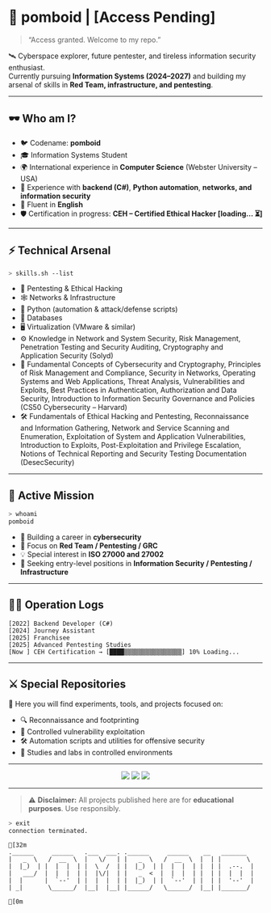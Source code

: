 # 👾 pomboid | [Access Pending]  

> “Access granted. Welcome to my repo.”  

🛰️ Cyberspace explorer, future pentester, and tireless information security enthusiast.  
Currently pursuing **Information Systems (2024–2027)** and building my arsenal of skills in **Red Team, infrastructure, and pentesting**.  

---

## 🕶️ Who am I?  
- 🐦 Codename: **pomboid**  
- 🎓 Information Systems Student  
- 🌍 International experience in **Computer Science** (Webster University – USA)  
- 💼 Experience with **backend (C#)**, **Python automation**, **networks, and information security**  
- 📡 Fluent in **English**  
- 🛡️ Certification in progress: **CEH – Certified Ethical Hacker [loading… ⏳]**  

---

## ⚡ Technical Arsenal  
```bash
> skills.sh --list
```

* 🔐 Pentesting & Ethical Hacking
* 🕸️ Networks & Infrastructure
* 🐍 Python (automation & attack/defense scripts)
* 💾 Databases
* 🖥️ Virtualization (VMware & similar)
* ⚙️ Knowledge in Network and System Security, Risk Management, Penetration Testing and Security Auditing, Cryptography and Application Security (Solyd)
* 🧠 Fundamental Concepts of Cybersecurity and Cryptography, Principles of Risk Management and Compliance, Security in Networks, Operating Systems and Web Applications, Threat Analysis, Vulnerabilities and Exploits, Best Practices in Authentication, Authorization and Data Security, Introduction to Information Security Governance and Policies (CS50 Cybersecurity – Harvard)
* 🛠️ Fundamentals of Ethical Hacking and Pentesting, Reconnaissance and Information Gathering, Network and Service Scanning and Enumeration, Exploitation of System and Application Vulnerabilities, Introduction to Exploits, Post-Exploitation and Privilege Escalation, Notions of Technical Reporting and Security Testing Documentation (DesecSecurity)

---

## 🔭 Active Mission

```bash
> whoami
pomboid
```

* 🚀 Building a career in **cybersecurity**
* 🎯 Focus on **Red Team / Pentesting / GRC**
* 💡 Special interest in **ISO 27000 and 27002**
* 🔎 Seeking entry-level positions in **Information Security / Pentesting / Infrastructure**

---

## 🧑‍💻 Operation Logs

```log
[2022] Backend Developer (C#)
[2024] Journey Assistant
[2025] Franchisee
[2025] Advanced Pentesting Studies
[Now ] CEH Certification → [████▒▒▒▒▒▒▒▒▒▒▒▒▒▒▒▒] 10% Loading...
```

---

## ⚔️ Special Repositories

📂 Here you will find experiments, tools, and projects focused on:

* 🔍 Reconnaissance and footprinting
* 🚪 Controlled vulnerability exploitation
* 🛠️ Automation scripts and utilities for offensive security
* 📡 Studies and labs in controlled environments

---

<p align="center">  
  <img src="https://img.shields.io/badge/status-hacking%20the%20planet-green?style=for-the-badge&logo=kalilinux&logoColor=white" />  
  <img src="https://img.shields.io/badge/CEH-loading-red?style=for-the-badge&logo=hackaday&logoColor=white" />  
  <img src="https://img.shields.io/badge/area-cybersecurity-blue?style=for-the-badge&logo=protonvpn&logoColor=white" />  
</p>

---

> ⚠️ **Disclaimer:** All projects published here are for **educational purposes**. Use responsibly.

```bash
> exit
connection terminated.
```



```ansi
[32m
.______     ______   .___  ___. .______     ______    __   _______  
|   _  \   /  __  \  |   \/   | |   _  \   /  __  \  |  | |       \ 
|  |_)  | |  |  |  | |  \  /  | |  |_)  | |  |  |  | |  | |  .--.  |
|   ___/  |  |  |  | |  |\/|  | |   _  <  |  |  |  | |  | |  |  |  |
|  |      |  `--'  | |  |  |  | |  |_)  | |  `--'  | |  | |  '--'  |
| _|       \______/  |__|  |__| |______/   \______/  |__| |_______/ 
                                                                    
[0m
```

